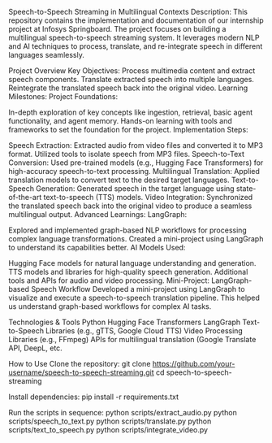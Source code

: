  Speech-to-Speech Streaming in Multilingual Contexts
Description:
This repository contains the implementation and documentation of our internship project at Infosys Springboard. The project focuses on building a multilingual speech-to-speech streaming system. It leverages modern NLP and AI techniques to process, translate, and re-integrate speech in different languages seamlessly.

Project Overview
Key Objectives:
Process multimedia content and extract speech components.
Translate extracted speech into multiple languages.
Reintegrate the translated speech back into the original video.
Learning Milestones:
Project Foundations:

In-depth exploration of key concepts like ingestion, retrieval, basic agent functionality, and agent memory.
Hands-on learning with tools and frameworks to set the foundation for the project.
Implementation Steps:

Speech Extraction:
Extracted audio from video files and converted it to MP3 format.
Utilized tools to isolate speech from MP3 files.
Speech-to-Text Conversion:
Used pre-trained models (e.g., Hugging Face Transformers) for high-accuracy speech-to-text processing.
Multilingual Translation:
Applied translation models to convert text to the desired target languages.
Text-to-Speech Generation:
Generated speech in the target language using state-of-the-art text-to-speech (TTS) models.
Video Integration:
Synchronized the translated speech back into the original video to produce a seamless multilingual output.
Advanced Learnings:
LangGraph:

Explored and implemented graph-based NLP workflows for processing complex language transformations.
Created a mini-project using LangGraph to understand its capabilities better.
AI Models Used:

Hugging Face models for natural language understanding and generation.
TTS models and libraries for high-quality speech generation.
Additional tools and APIs for audio and video processing.
Mini-Project: LangGraph-based Speech Workflow
Developed a mini-project using LangGraph to visualize and execute a speech-to-speech translation pipeline. This helped us understand graph-based workflows for complex AI tasks.

Technologies & Tools
Python
Hugging Face Transformers
LangGraph
Text-to-Speech Libraries (e.g., gTTS, Google Cloud TTS)
Video Processing Libraries (e.g., FFmpeg)
APIs for multilingual translation (Google Translate API, DeepL, etc.

How to Use
Clone the repository:
git clone https://github.com/your-username/speech-to-speech-streaming.git
cd speech-to-speech-streaming

Install dependencies:
pip install -r requirements.txt

Run the scripts in sequence:
python scripts/extract_audio.py
python scripts/speech_to_text.py
python scripts/translate.py
python scripts/text_to_speech.py
python scripts/integrate_video.py
